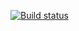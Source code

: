 [![Build status](https://ci.appveyor.com/api/projects/status/5p8oroxcwwxwksab?svg=true)](https://ci.appveyor.com/project/MaxEroshenko/api-ci)
